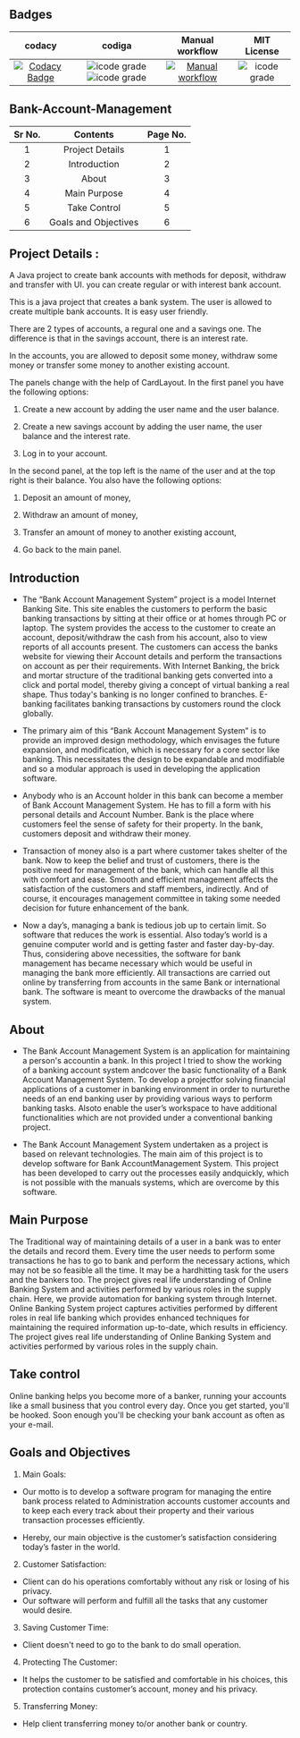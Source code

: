 ## Badges

| codacy | codiga | Manual workflow | MIT License |
|:------:|:------:|:----------:|:----------------:|
| [![Codacy Badge](https://app.codacy.com/project/badge/Grade/e4aee5da2e9c45f2a5bbf71bf50cca20)](https://www.codacy.com/gh/vikash2839/M2_ProjectGoal_Utilll/dashboard?utm_source=github.com&amp;utm_medium=referral&amp;utm_content=vikash2839/M2_ProjectGoal_Utilll&amp;utm_campaign=Badge_Grade) | ![icode grade](https://api.codiga.io/project/31811/score/svg)  ![icode grade](https://api.codiga.io/project/31811/status/svg) | [![Manual workflow](https://github.com/vikash2839/M2_ProjectGoal_Utilll/actions/workflows/manual.yml/badge.svg)](https://github.com/vikash2839/M2_ProjectGoal_Utilll/actions/workflows/manual.yml) | ![icode grade](https://img.shields.io/github/license/vikash2839/M2_ProjectGoal_Utilll?style=flat-square) |

## Bank-Account-Management

| Sr No. | Contents | Page No. |
|:------:|:--------:|:--------:|
| 1 | Project Details | 1 |
| 2 | Introduction | 2 |
| 3 | About | 3 |
| 4 | Main Purpose | 4 |
| 5 | Take Control | 5 |
| 6 | Goals and Objectives | 6 |



## Project Details :


A Java project to create bank accounts with methods for deposit, withdraw and transfer with UI. you can create  regular or with interest bank account.

This is a java project that creates a bank system. The user is allowed to create multiple bank accounts. It is easy user friendly.

There are 2 types of accounts, a regural one and a savings one. The difference is that in the savings account, there is an interest rate.

In the accounts, you are allowed to deposit some money, withdraw some money or transfer some money to another existing account.

The panels change with the help of CardLayout. In the first panel you have the following options:

1. Create a new account by adding the user name and the user balance.

2. Create a new savings account by adding the user name, the user balance and the interest rate.

3. Log in to your account.

In the second panel, at the top left is the name of the user and at the top right is their balance. You also have the following options:

1. Deposit an amount of money,

2. Withdraw an amount of money,

3. Transfer an amount of money to another existing account,

4. Go back to the main panel.
 
 ## Introduction

* The “Bank Account Management System” project is a model Internet Banking Site. This site enables the customers to perform the basic banking transactions by sitting at their office or at homes through PC or laptop. The system provides the access to the customer to create an account, deposit/withdraw the cash from his account, also to view reports of all accounts present. The customers can access the banks website for viewing their Account details and perform the transactions on account as per their requirements. With Internet Banking, the
brick and mortar structure of the traditional banking gets converted into a click and portal model, thereby giving a concept of virtual banking a real shape. Thus today's banking is no longer confined to branches. E-banking facilitates banking transactions by customers round the clock globally. 

* The primary aim of this “Bank Account Management System” is to provide an improved design methodology, which envisages the future expansion, and modification, which is necessary for a core sector like banking. This necessitates the design to be expandable and modifiable and so a modular approach is used in developing the application software.

* Anybody who is an Account holder in this bank can become a member of Bank Account Management System. He has to fill a form with his personal details and Account Number. Bank is the place where customers feel the sense of safety for their property. In the bank, customers deposit and withdraw their money.

*  Transaction of money also is a part where customer takes shelter of the bank. Now to keep the belief and trust of customers, there is the positive need for management of the bank, which can handle all this with comfort and ease. Smooth and efficient management affects the satisfaction of the customers and staff members, indirectly. And of course, it encourages management committee in taking some needed decision for future enhancement of the bank.

* Now a day’s, managing a bank is tedious job up to certain limit. So software that reduces the work is essential. Also today’s world is a genuine computer world and is getting faster and faster day-by-day. Thus, considering above necessities, the software for bank management has became necessary which would be useful in managing the bank more efficiently. All transactions are carried out online by transferring from accounts in the same Bank or international bank. The software is meant to overcome the drawbacks of the manual system. 

## About

* The Bank Account Management System is an application for maintaining a person's accountin a bank. In this project I tried to show the working of a banking account system andcover the basic functionality of a Bank Account Management System. To develop a projectfor solving financial applications of a customer in banking environment in order to nurturethe needs of an end banking user by providing various ways to perform banking tasks. Alsoto enable the user’s workspace to have additional functionalities which are not provided under a conventional banking project. 

* The Bank Account Management System undertaken as a project is based on relevant
technologies. The main aim of this project is to develop software for Bank AccountManagement System. This project has been developed to carry out the processes easily andquickly, which is not possible with the manuals systems, which are overcome by this software.

## Main Purpose
The Traditional way of maintaining details of a user in a bank was to enter the details and record them. Every time the user needs to perform some transactions he has to go to bank and perform the necessary actions, which may not be so feasible all the time. It may be a hardhitting task for the users and the bankers too. The project gives real life understanding of Online Banking System and activities performed by various roles in the supply chain. Here, we provide automation for banking system through Internet. Online Banking System project captures activities performed by different roles in real life banking which provides enhanced techniques for maintaining the required information up-to-date, which results in efficiency. The project gives real life understanding of Online Banking System and activities performed by various roles in the supply chain. 

## Take control
Online banking helps you become more of a banker, running your accounts like a small business that you control every day. Once you get started, you'll be hooked. Soon enough you'll be checking your bank account as often as your e-mail. 

## Goals and Objectives

1. Main Goals:

* Our motto is to develop a software program for managing the entire bank process related to Administration accounts customer accounts and to keep each every track about their property and their various transaction processes efficiently.


*  Hereby, our main objective is the customer’s satisfaction considering today’s faster in the world. 

2. Customer Satisfaction:

* Client can do his operations comfortably without any risk or losing of his privacy.
* Our software will perform and fulfill all the tasks that any customer would desire.

3. Saving Customer Time:

* Client doesn't need to go to the bank to do small operation.

4. Protecting The Customer:

* It helps the customer to be satisfied and comfortable in his choices, this protection contains customer’s account, money and his privacy.

5. Transferring Money:

*  Help client transferring money to/or another bank or country. 
